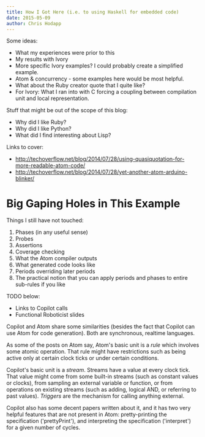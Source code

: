```yaml
---
title: How I Got Here (i.e. to using Haskell for embedded code)
date: 2015-05-09
author: Chris Hodapp
---
```


Some ideas:

- What my experiences were prior to this
- My results with Ivory
- More specific Ivory examples?  I could probably create a simplified example.
- Atom & concurrency - some examples here would be most helpful.
- What about the Ruby creator quote that I quite like?
- For Ivory: What I ran into with C forcing a coupling between compilation unit and local representation.

Stuff that might be out of the scope of this blog:

- Why did I like Ruby?
- Why did I like Python?
- What did I find interesting about Lisp?

Links to cover:

- http://techoverflow.net/blog/2014/07/28/using-quasiquotation-for-more-readable-atom-code/
- http://techoverflow.net/blog/2014/07/28/yet-another-atom-arduino-blinker/

Big Gaping Holes in This Example
====
Things I still have not touched:

1. Phases (in any useful sense)
2. Probes
3. Assertions
4. Coverage checking
5. What the Atom compiler outputs
6. What generated code looks like
7. Periods overriding later periods
8. The practical notion that you can apply periods and phases to entire sub-rules if you like



TODO below:
 - Links to Copilot calls
 - Functional Roboticist slides

Copilot and Atom share some similarities (besides the fact that Copilot can use Atom for code generation).  Both are synchronous, realtime languages.

As some of the posts on Atom say, Atom's basic unit is a *rule* which involves some atomic operation.  That rule might have restrictions such as being active only at certain clock ticks or under certain conditions.

Copilot's basic unit is a *stream*.  Streams have a value at every clock tick.  That value might come from some built-in streams (such as constant values or clocks), from sampling an external variable or function, or from operations on existing streams (such as adding, logical AND, or referring to past values).  *Triggers* are the mechanism for calling anything external.

Copilot also has some decent papers written about it, and it has two very helpful features that are not present in Atom: pretty-printing the specification ('prettyPrint'), and interpreting the specification ('interpret') for a given number of cycles.
